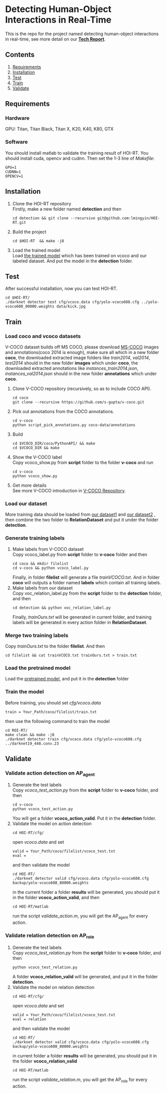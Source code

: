 
# Detecting Human-Object Interactions in Real-Time

This is the repo for the project named detecting human-object interactions in real-time,
see more detail on our [**Tech Report**](https://github.com/lmingyin/HOI-RT/blob/master/Detecting%20Human-Object%20Interactions%20in%20Real-Time.pdf).

## Contents
1. [Requirements](#requirements)
2. [Installation](#installation)
3. [Test](#test)
4. [Train](#train)
5. [Validate](#validate)

## Requirements  
### Hardware  
GPU: Titan, Titan Black, Titan X, K20, K40, K80, GTX
### Software  
You should install matlab to validate the training result of HOI-RT. You should install cuda, opencv and cudnn. Then set the 1-3 line of *Makefile*: 
```
GPU=1
CUDNN=1
OPENCV=1
```
## Installation
1. Clone the HOI-RT repository  
Firstly, make a new folder named **detection** and then
   ```
   cd detection && git clone --recursive git@github.com:lmingyin/HOI-RT.git
   ```  
1. Build the project
   ```
   cd $HOI-RT  && make -j8
   ```  
1. Load the trained model  
   Load [the trained model](https://pan.baidu.com/s/1ZyXGFf2VSXHArigDwMdAoA) which has been trained on vcoco and our labeled dataset.
And put the model in the **detection** folder.
 
## Test  
After successful installation, now you can test HOI-RT.   
```
cd $HOI-RT/
./darknet detector test cfg/vcoco.data cfg/yolo-vcoco608.cfg ../yolo-vcoco608_80000.weights data/kick.jpg 
```
## Train
### Load coco and vcoco datasets     
V-COCO dataset builds off MS COCO, please download [MS-COCO](http://cocodataset.org/#download) images and annotations(coco 2014 is enough), make sure all which in a new folder **coco**, the downloaded extracted image folders like *train2014*, *val2014*, *test2014* should in the new folder **images** which under **coco**, the downloaded extracted annotations like *instances_train2014.json*, *instances_val2014.json* should in the new folder **annotations** which under **coco**.  
1. Clone V-COCO repository (recursively, so as to include COCO API). 
   ```  
   cd coco
   git clone --recursive https://github.com/s-gupta/v-coco.git 
   ```     
1. Pick out annotations from the COCO annotations.      
   ``` 
   cd v-coco 
   python script_pick_annotations.py coco-data/annotations  
   ```
1. Build 
   ```
   cd $VCOCO_DIR/coco/PythonAPI/ && make 
   cd $VCOCO_DIR && make
   ```
1. Show the V-COCO label  
    Copy vcoco_show.py from **script** folder to the folder **v-coco** and run
   ```
   cd v-coco
   python vcoco_show.py
   ```
1. Get more details  
  See more V-COCO introduction in [V-COCO Repository](https://github.com/s-gupta/v-coco).

### Load our dataset
  More training data should be loaded from [our dataset1](https://pan.baidu.com/s/1lRrHTPsKLsNjZd48Iu3v3w) and [our dataset2](https://pan.baidu.com/s/1qK4EOqR1M3XOlI1ueRY5Hg) , then combine the two folder to **RelationDataset** and put it under the folder **detection**. 
### Generate training labels 
1. Make labels from V-COCO dataset   
Copy vcoco_label.py from **script** folder to **v-coco** folder and then
   ```
   cd coco && mkdir filelist
   cd v-coco && python vcoco_label.py
   ```
   Finally, in folder **filelist** will generate a file *trainVCOCO.txt*. And in folder **coco** will outputs a folder named **labels** which contain all training labels.    
1. Make labels from our dataset  
  Copy voc_relation_label.py from the **script** folder to the **detection** folder, 
and then
   ```
   cd detection && python voc_relation_label.py
   ```
   Finally, *trainOurs.txt* will be generated in current folder, and training labels will be generated in every action folder in **RelationDataset**. 

### Merge two training labels 
Copy *trainOurs.txt* to the folder **filelist**. And then
   ```
   cd filelist && cat trainVCOCO.txt trainOurs.txt > train.txt
   ```
### Load the pretrained model 
  Load the [pretrained model](https://pjreddie.com/media/files/darknet19_448.conv.23), and put it in the **detection** folder
### Train the model
Before training, you should set *cfg/vcoco.data*
```
train = Your_Path/coco/filelist/train.txt
```
then use the following command to train the model
```
cd ROI-RT/
make clean && make -j8
./darknet detector train cfg/vcoco.data cfg/yolo-vcoco608.cfg ../darknet19_448.conv.23 
```
## Validate
### Validate action detection on AP<sub>agent</sub>
1. Generate the test labels  
Copy *vcoco_test_action.py* from the **script** folder to **v-coco** folder, and then 
   ```
   cd v-coco
   python vcoco_test_action.py
   ```
   You will get a folder **vcoco_action_valid**. Put it in the **detection** folder.
1. Validate the model on action detection 
   ```
   cd HOI-RT/cfg/
   ``` 
   open *vcoco.data* and set 
   ```
   valid = Your_Path/coco/filelist/vcoco_test.txt
   eval = 
   ```   
   and then validate the model
   ```
   cd HOI-RT/
   ./darknet detector valid cfg/vcoco.data cfg/yolo-vcoco608.cfg backup/yolo-vcoco608_80000.weights
   ```
   in the current folder a folder **results** will be generated, you should put it in the folder **vcoco_action_valid**, and then 
   ```
   cd HOI-RT/matlab
   ```
   run the script *validate_action.m*, you will get the AP<sub>agent</sub> for every action.

### Validate relation detection on AP<sub>role</sub>
1. Generate the test labels  
Copy *vcoco_test_relation.py* from the **script** folder to **v-coco** folder, and then 
   ```
   python vcoco_test_relation.py
   ```
   A folder **vcoco_relation_valid** will be generated, and put it in the folder **detection**.
1. Validate the model on relation detection 
   ```
   cd HOI-RT/cfg/
   ``` 
   open *vcoco.data* and set 
   ```
   valid = Your_Path/coco/filelist/vcoco_test.txt
   eval = relation
   ```   
   and then validate the model
   ```
   cd HOI-RT/
   ./darknet detector valid cfg/vcoco.data cfg/yolo-vcoco608.cfg backup/yolo-vcoco608_80000.weights
   ```
   in current folder a folder **results** will be generated, you should put it in the folder **vcoco_relation_valid**  
   ```
   cd HOI-RT/matlab
   ```
   run the script *validate_relation.m*, you will get the AP<sub>role</sub> for every action. 

 
